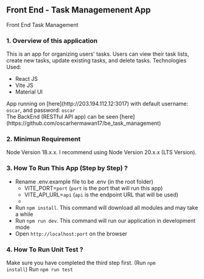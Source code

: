 ## Front End - Task Managemenent App
Front End Task Management

### 1. Overview of this application
This is an app for organizing users' tasks. Users can view their task lists, create new tasks, update existing tasks, and delete tasks.
Technologies Used:
<ul>
  <li>React JS</li>
  <li>Vite JS</li>
  <li>Material UI</li>
</ul>
App running on [here](http://203.194.112.12:3017) with default username: <code>oscar</code>, and password: <code>oscar</code><br/>
The BackEnd (RESTful API app) can be seen [here](https://github.com/oscarhermawan17/be_task_management)


### 2. Minimun Requirement
Node Version 18.x.x. I recommend using Node Version 20.x.x (LTS Version).

### 3. How To Run This App (Step by Step) ?
<ul>
  <li>
    Rename .env.example file to be .env (in the root folder)
    <ul>
      <li>VITE_PORT=<code>port</code> (<code>port</code> is the port that will run this app)</li>
      <li>VITE_API_URL=<code>api</code> (<code>api</code> is the endpoint URL that will be used)<li>
    </ul>
  </li>
  <li>Run <code>npm install</code>. This command will download all modules and may take a while</li>
  <li>Run <code>npm run dev</code>. This command will run our application in development mode</li>
  <li>Open <code>http://localhost:port</code> on the browser</li>
</ul>

### 4. How To Run Unit Test ?
Make sure you have completed the third step first. (Run <code>npm install</code>)
Run <code>npm run test</code> 

